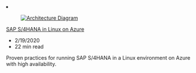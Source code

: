 <!-- Thie file is automatically generated by build/architectures/build_index.py.  Any updates will be lost. -->
<li class="grid-item item-column" data-categories="Databases Management and Governance ">
<article class="card">
    <div class="card-header has-margin-bottom-none" aria-hidden="true">
        <figure class="image diagram has-height-175 has-overflow-hidden level">
            <a href="/azure/architecture/reference-architectures/sap/sap-s4hana"><img src="/azure/architecture/browse/thumbs/sap-s4hana.png" class="diagram" alt="Architecture Diagram" data-linktype="relative-path"></a>
        </figure>
    </div>
    <div class="card-content">
        <a class="card-content-title has-margin-top-none" href="/azure/architecture/reference-architectures/sap/sap-s4hana">
            <p>SAP S/4HANA in Linux on Azure</p>
        </a>
        <ul class="card-content-metadata">
            <li>2/19/2020</li>
            <li>22 min read</li>
        </ul>
        <p class="card-content-description">Proven practices for running SAP S/4HANA in a Linux environment on Azure with high availability.</p>
        <div class="bottom-to-top-fade is-hidden-mobile"></div>
    </div>
</article>
</li>
